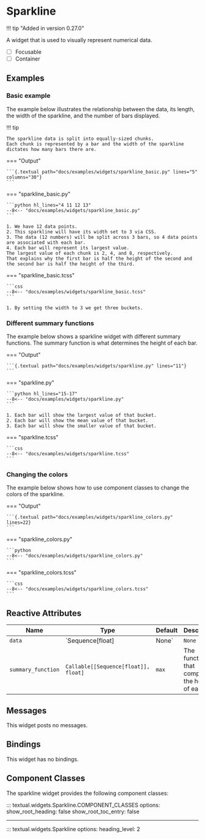 # Sparkline

!!! tip "Added in version 0.27.0"

A widget that is used to visually represent numerical data.

- [ ] Focusable
- [ ] Container

## Examples

### Basic example

The example below illustrates the relationship between the data, its length, the width of the sparkline, and the number of bars displayed.

!!! tip

    The sparkline data is split into equally-sized chunks.
    Each chunk is represented by a bar and the width of the sparkline dictates how many bars there are.

=== "Output"

    ```{.textual path="docs/examples/widgets/sparkline_basic.py" lines="5" columns="30"}
    ```

=== "sparkline_basic.py"

    ```python hl_lines="4 11 12 13"
    --8<-- "docs/examples/widgets/sparkline_basic.py"
    ```

    1. We have 12 data points.
    2. This sparkline will have its width set to 3 via CSS.
    3. The data (12 numbers) will be split across 3 bars, so 4 data points are associated with each bar.
    4. Each bar will represent its largest value.
    The largest value of each chunk is 2, 4, and 8, respectively.
    That explains why the first bar is half the height of the second and the second bar is half the height of the third.

=== "sparkline_basic.tcss"

    ```css
    --8<-- "docs/examples/widgets/sparkline_basic.tcss"
    ```

    1. By setting the width to 3 we get three buckets.

### Different summary functions

The example below shows a sparkline widget with different summary functions.
The summary function is what determines the height of each bar.

=== "Output"

    ```{.textual path="docs/examples/widgets/sparkline.py" lines="11"}
    ```

=== "sparkline.py"

    ```python hl_lines="15-17"
    --8<-- "docs/examples/widgets/sparkline.py"
    ```

    1. Each bar will show the largest value of that bucket.
    2. Each bar will show the mean value of that bucket.
    3. Each bar will show the smaller value of that bucket.

=== "sparkline.tcss"

    ```css
    --8<-- "docs/examples/widgets/sparkline.tcss"
    ```

### Changing the colors

The example below shows how to use component classes to change the colors of the sparkline.

=== "Output"

    ```{.textual path="docs/examples/widgets/sparkline_colors.py" lines=22}
    ```

=== "sparkline_colors.py"

    ```python
    --8<-- "docs/examples/widgets/sparkline_colors.py"
    ```

=== "sparkline_colors.tcss"

    ```css
    --8<-- "docs/examples/widgets/sparkline_colors.tcss"
    ```


## Reactive Attributes

| Name      | Type  | Default     | Description                                        |
| --------- | ----- | ----------- | -------------------------------------------------- |
| `data` | `Sequence[float] | None` | `None` | The data represented by the sparkline. |
| `summary_function` | `Callable[[Sequence[float]], float]` | `max` | The function that computes the height of each bar. |


## Messages

This widget posts no messages.

## Bindings

This widget has no bindings.

## Component Classes

The sparkline widget provides the following component classes:

::: textual.widgets.Sparkline.COMPONENT_CLASSES
    options:
      show_root_heading: false
      show_root_toc_entry: false

---


::: textual.widgets.Sparkline
    options:
      heading_level: 2
